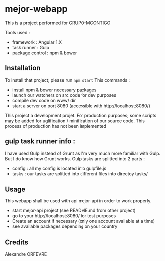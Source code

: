 # mejor-webapp

This is a project performed for GRUPO-MCONTIGO

Tools used : 
- framework : Angular 1.X
- task runner : Gulp 
- package control : npm & bower

## Installation

To install that project; please run `npm start`
This commands : 
- install npm & bower necessary packages
- launch our watchers on src code for dev purposes
- compile dev code on www/ dir
- start a server on port 8080 (accessible with http://localhost:8080/)

This project a development projet. 
For production purposes; some scripts may be added for uglification / minification of our source code.
This process of production has not been implemented

## gulp task runner info :
I have used Gulp instead of Grunt as I'm very much more familiar with Gulp. But I do know how Grunt works.
Gulp tasks are splitted into 2 parts : 
- config : all my config is located into gulpfile.js
- tasks : our tasks are splitted into different files into directoy tasks/ 

## Usage

This webapp shall be used with api mejor-api in order to work properly.

* start mejor-api project (see README.md from other project)
* go to your http://localhost:8080/ for test purposes
* Create an account if necessary (only one account available at a time)
* see available packages depending on your country


## Credits
Alexandre ORFEVRE

